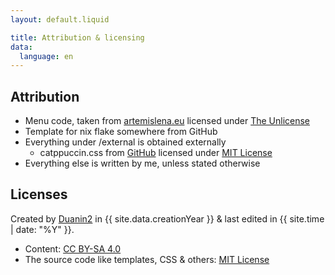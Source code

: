 ```yaml
---
layout: default.liquid

title: Attribution & licensing
data:
  language: en
---
```


## Attribution
- Menu code,  taken from [artemislena.eu](https://codeberg.org/artemislena/artemislena.eu) licensed under [The Unlicense](https://opensource.org/license/unlicense/)
- Template for nix flake somewhere from GitHub
- Everything under /external is obtained externally
  - catppuccin.css from [GitHub](https://github.com/catppuccin/palette) licensed under [MIT License](https://github.com/catppuccin/palette/blob/main/LICENSE)
- Everything else is written by me, unless stated otherwise

## Licenses
Created by [Duanin2](https://duanin2.top) in {{ site.data.creationYear }} & last edited in {{ site.time | date: "%Y" }}.
- Content: [CC BY-SA 4.0](https://creativecommons.org/licenses/by-sa/4.0/?ref=chooser-v1)
- The source code like templates, CSS & others: [MIT License](https://choosealicense.com/licenses/mit/)